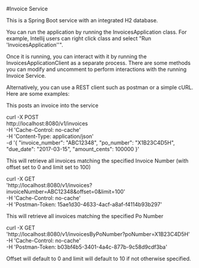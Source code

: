 #Invoice Service

This is a Spring Boot service with an integrated H2 database. 

You can run the application by running the InvoicesApplication class. For example, Intellij users can right click 
class and select "Run 'InvoicesApplication''".

Once it is running, you can interact with it by running the InvoicesApplicationClient as a separate process. 
There are some methods you can modify and uncomment to perform interactions with the running Invoice Service.

Alternatively, you can use a REST client such as postman or a simple cURL. Here are some examples:


This posts an invoice into the service

curl -X POST \
  http://localhost:8080/v1/invoices \
  -H 'Cache-Control: no-cache' \
  -H 'Content-Type: application/json' \
  -d '{
	"invoice_number": "ABC12348",
	"po_number": "X1B23C4D5H",
	"due_date": "2017-03-15",
	"amount_cents": 100000
}'

This will retrieve all invoices matching the specified Invoice Number (with offset set to 0 and limit set to 100)

curl -X GET \
  'http://localhost:8080/v1/invoices?invoiceNumber=ABC12348&offset=0&limit=100' \
  -H 'Cache-Control: no-cache' \
  -H 'Postman-Token: 15ae1d30-4633-4acf-a8af-f4114b93b297'

This will retrieve all invoices matching the specified Po Number

curl -X GET \
  'http://localhost:8080/v1/invoicesByPoNumber?poNumber=X1B23C4D5H' \
  -H 'Cache-Control: no-cache' \
  -H 'Postman-Token: b03bf4b5-3401-4a4c-877b-9c58d9cdf3ba'

Offset will default to 0 and limit will default to 10 if not otherwise specified.



